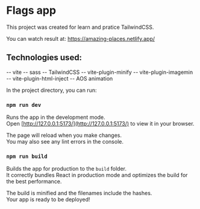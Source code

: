 # Flags app

This project was created for learn and pratice TailwindCSS.

You can watch result at: https://amazing-places.netlify.app/

## Technologies used:

-- vite
-- sass
-- TailwindCSS
-- vite-plugin-minify
-- vite-plugin-imagemin
-- vite-plugin-html-inject
-- AOS animation

In the project directory, you can run:

### `npm run dev`

Runs the app in the development mode.\
Open [http://127.0.0.1:5173/](http://127.0.0.1:5173/) to view it in your browser.

The page will reload when you make changes.\
You may also see any lint errors in the console.

### `npm run build`

Builds the app for production to the `build` folder.\
It correctly bundles React in production mode and optimizes the build for the best performance.

The build is minified and the filenames include the hashes.\
Your app is ready to be deployed!

